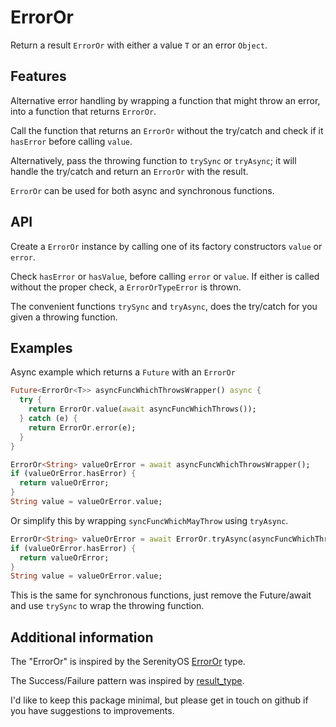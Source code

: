 # ErrorOr

Return a result `ErrorOr` with either a value `T` or an error `Object`.

## Features

Alternative error handling by wrapping a function that might throw an error,
into a function that returns `ErrorOr`.

Call the function that returns an `ErrorOr` without the try/catch and check if
it `hasError` before calling `value`.

Alternatively, pass the throwing function to `trySync` or `tryAsync`; it will
handle the try/catch and return an `ErrorOr` with the result.

`ErrorOr` can be used for both async and synchronous functions.

## API

Create a `ErrorOr` instance by calling one of its factory constructors `value`
or `error`.

Check `hasError` or `hasValue`, before calling `error` or `value`. If either is
called without the proper check, a `ErrorOrTypeError` is thrown.

The convenient functions `trySync` and `tryAsync`, does the try/catch for you
given a throwing function.

## Examples

Async example which returns a `Future` with an `ErrorOr`

```dart
Future<ErrorOr<T>> asyncFuncWhichThrowsWrapper() async {
  try {
    return ErrorOr.value(await asyncFuncWhichThrows());
  } catch (e) {
    return ErrorOr.error(e);
  }
}

ErrorOr<String> valueOrError = await asyncFuncWhichThrowsWrapper();
if (valueOrError.hasError) {
  return valueOrError;
}
String value = valueOrError.value;
```

Or simplify this by wrapping `syncFuncWhichMayThrow` using `tryAsync`.

```dart
ErrorOr<String> valueOrError = await ErrorOr.tryAsync(asyncFuncWhichThrows)
if (valueOrError.hasError) {
  return valueOrError;
}
String value = valueOrError.value;
```

This is the same for synchronous functions, just remove the Future/await and use
`trySync` to wrap the throwing function.

## Additional information

The "ErrorOr" is inspired by the SerenityOS [ErrorOr](https://github.com/SerenityOS/serenity/blob/master/AK/Error.h) type.

The Success/Failure pattern was inspired by [result_type](https://pub.dev/packages/result_type).

I'd like to keep this package minimal, but please get in touch on github if you
have suggestions to improvements.
